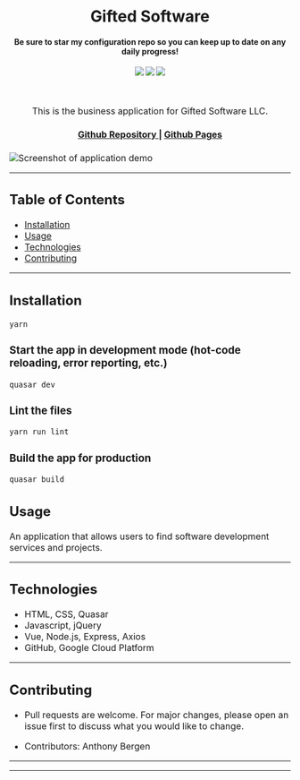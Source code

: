 <h1 align="center">
Gifted Software
</h1>
<h4 align="center" style="margin-bottom:10px">Be sure to star my configuration repo so you can keep up to date on any daily progress!</h4>
<div align="center">
  <h4>
    </a>
    <a href="https://github.com/adbergen/gifted-software/stargazers"><img src="https://img.shields.io/github/stars/adbergen/gifted-software.svg?style=plasticr"/></a>
    <a href="https://github.com/adbergen/gifted-software/commits/master"><img src="https://img.shields.io/github/last-commit/adbergen/gifted-software.svg?style=plasticr"/></a>
        <a href="https://github.com/adbergen/gifted-software/commits/master"><img src="https://img.shields.io/github/commit-activity/y/adbergen/gifted-software.svg?style=plasticr"/></a>
</h4>
<br>
</div>
<p align="center"><font size="3">
This is the business application for Gifted Software LLC.</p>
<div align="center"><a name="menu"></a>
  <h4>
    <a href="https://github.com/adbergen/gifted-software">
      Github Repository
    </a>
<span> | </span>
<a href="https://adbergen.github.io/gifted-software/">
      Github Pages
    </a>
  </h4>
</div>

![Screenshot of application demo](public/demo.png)

<hr>

## Table of Contents

- [Installation](#installation)
- [Usage](#usage)
- [Technologies](#technologies)
- [Contributing](#contributing)

<hr>

## Installation
```bash
yarn
```

### Start the app in development mode (hot-code reloading, error reporting, etc.)
```bash
quasar dev
```

### Lint the files
```bash
yarn run lint
```

### Build the app for production
```bash
quasar build
```

## Usage

<p> An application that allows users to find software development services and projects.

<hr>

## Technologies

<ul>
<li>HTML, CSS, Quasar</li>
<li>Javascript, jQuery</li>
<li>Vue, Node.js, Express, Axios</li>
<li>GitHub, Google Cloud Platform</li>
</ul>

<hr>

## Contributing

- Pull requests are welcome. For major changes, please open an issue first to discuss what you would like to change.

- Contributors: Anthony Bergen

<hr><hr>